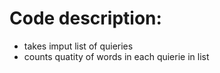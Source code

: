 # Code description:
- takes imput list of quieries
- counts quatity of words in each quierie in list
